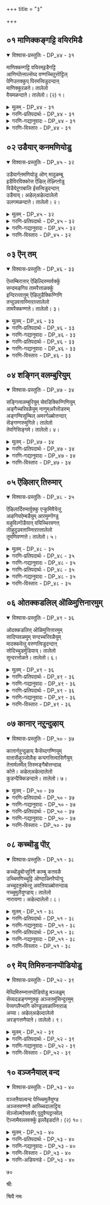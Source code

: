 +++
title = "३"

+++

## ०१  माणिक्कङ्गट्टि वयिरमिडै

<details open><summary>विश्वास-प्रस्तुतिः - DP_४४ - ३१</summary>

माणिक्कम्गट्टि वयिरम्इडैगट्टि  
आणिप्पॊऩ्ऩाल्सॆय्द वण्णच्चिऱुत्तॊट्टिल्  
पेणिउऩक्कुप् पिरमऩ्विडुदन्दाऩ्  
माणिक्कुऱळऩे। तालेलो  
वैयमळन्दाऩे। तालेलो। (२) १।
</details>

<details><summary>मूलम् - DP_४४ - ३१</summary>

माणिक्कम्गट्टि वयिरम्इडैगट्टि  
आणिप्पॊऩ्ऩाल्सॆय्द वण्णच्चिऱुत्तॊट्टिल्  
पेणिउऩक्कुप् पिरमऩ्विडुदन्दाऩ्  
माणिक्कुऱळऩे। तालेलो  
वैयमळन्दाऩे। तालेलो। (२) १।
</details>

<details><summary>गरणि-प्रतिपदार्थः - DP_४४ - ३१</summary>

माणिक्कं=माणीक्यवन्नु, कट्टि=कट्टिरुव, इडै=नडुवॆ, वयिरमुम्=वज्रवन्नू\(कट्टिरुव\), आणि=परिशुद्धवाद\(अपरञ्जि\), पॊन्नाल्=चिन्नदिन्द, शॆय्द=माडिद, वण्णम्=बण्ण तुम्बिद\(सुन्दरवाद\), चिऱु=चिक्कदाद, तॊट्टिल्=तॊट्टिलन्नु, पिरमन्=ब्रह्मनु, पेणि=भक्त्यादरगळिन्द, उनक्कू=निनगागि, विडुतन्दान्=कळुहिसिद्दानॆ, माणि=पवित्रनाद वटु, कुऱळने=वामनने, तालेलो=जो,जो, वैयम्=लोकगळन्नु, अळन्दाने=अळॆदवने, तालेलो=जो,जो
</details>

<details><summary>गरणि-गद्यानुवादः - DP_४४ - ३१</summary>

माणिक्यवन्नु नडनडुवॆ वज्रवन्नू कूडिसि परिशुद्धवाद अपरञ्जि चिन्नदिन्द माडिरुव बण्णतुम्बिद सुन्दरवाद पुट्ट तॊट्टिलन्नु ब्रह्मनु निनगागि भक्त्यादरगळिन्द कळुहिसिद्दानॆ. पवित्रनाद वटु वामनने जो,जो; लोकगळन्नु अळॆदवने जो,जो..\(१\)
</details>

<details><summary>गरणि-विस्तारः - DP_४४ - ३१</summary>

श्रीकृष्णावतारवादद्दक्कॆ ब्रह्मादि देवतॆगळॆल्लरिगू परमानन्दवुण्टायितु.ब्रह्मनु मॊदलु तन्न भक्त्यादरगळ काणिकॆयन्नु भगवन्तनिगॆ अर्पिसबेडवे? अदक्कागि अपरञ्जि चिन्नदिन्द तॊट्टिलन्नु सिद्धमाडिसिद. अल्लल्लि माणिक्यवज्रगळन्नु हदवागि हॊन्दिसि

५४

कूडिसि अदन्नु बहळ आकर्षकवागि, तेजः पूर्णवागि माडिसिद. अन्थ सुन्दरवाद पुट्ट तॊट्टिलन्नु नन्दगोकुलक्कॆ कळुहिसिकॊट्ट, यशोदॆ अदरल्लि कन्दनाद कृष्ननन्नु मलगिसि तूगिदळु. हिन्दिन अवतारगळन्नु भगवन्तनिगॆ नॆनपिगॆ तरुवन्तॆयो ऎम्बन्तॆ अवुगळन्नु कूडिसि जोगुळ हाडिदळु.

आऴ्वाररिगॆ वामन, त्रिविक्रम अवतारगळु बहळ प्रियवादवु. भगवन्त सर्व शक्तनल्लवॆ? बेकॆन्दरॆ कुब्जनू आगबल्ल, त्रिविक्रमनू आगबल्ल. शत्रुवन्नु जयिसलु याव रूपबेकॆन्दरॆ अदन्नु तळॆदुबिडबल्ल. वामनावतारद सन्दर्भदल्लि निग्रहिसबेकागिद्दवनु इतर शत्रुगळन्तॆ दुष्टनल्ल; लोककण्टकनल्ल. अवनु राक्षसनादरू, परमभक्त. भक्तप्रह्लादन मॊम्मग. धर्मिष्ठ. सदाचारसम्पन्न. यज्ञयागादिगळल्लि सदा निरतनागिद्दवनु. बेडिदवरिगॆ अवनु इल्लवॆन्दद्दे इल्ल. इन्थवनु बलिचक्रवर्ति. अवन निग्रहक्कागि भगवन्त पवित्रवटु वामननाद. अवनन्नु याचिसुवुदक्कागि अवन यज्ञशालॆयन्नु प्रवेशिसिद. बलिचक्रवर्तिय बळीसारि अवनन्नु बेडिद्दु तन्न पुट्टहॆज्जॆयल्लि मूरे मूरु हॆज्जॆयष्टु नॆल. “अष्टे साके? इन्नू हॆच्चागिये कॊट्टेनल्ला\! ऎन्थ विचित्र बेडिकॆ इदु\!” ऎन्निसितु बलिचक्रवर्तिगॆ. “इदरल्लि मोसविदॆ, दान् अकॊडबेड ऎन्दु शुक्राचार्यरु हेळुत्तिद्दरू गमनिसदॆ, वटु केळिदष्टन्नु “कॊट्टॆ” ऎन्द चक्रवर्ति ऒडनॆये कुब्ज वटु त्रिविक्रमनागि बॆळॆद\! ऒन्दे हॆज्जॆयिन्द भूमण्डलवन्नॆल्ला अळॆद. मत्तॊन्दु हॆज्जॆयिन्द नभोमण्डलवन्नॆल्ला आवरिसि अळॆदुबिट्ट. इन्नु मूरनॆय हॆज्जॆगॆ ऎल्लि स्थळ? परमभक्तनाद बलिचक्रवर्ति स्वल्पवू अळुकदॆ, तन्न तलॆयन्नु तोरिसि “इगो, मूरनॆय हॆज्जॆगॆ स्थळ इल्लि” ऎन्द. भगवन्तन पाद बलिय तलॆयन्नु स्पर्शिसितु. बलि धन्यनाद\!

भगवन्तन पादगळु सदा तन्न शिरस्सिन मेलिद्दु तनगॆ रक्षॆयागबेकॆन्दल्लवे भक्तन तीव्रवाद आशॆ? ई आशॆ पूर्णगॊळ्ळुवुदक्कॆ भगवदनुग्रह बेकु.

५५
</details>

## ०२  उडैयार् कनमणियोडु

<details open><summary>विश्वास-प्रस्तुतिः - DP_४५ - ३२</summary>

उडैयार्गऩमणियोडु ऒण् मादुळम्बू  
इडैविरविक्कोत्त ऎऴिल् तॆऴ्गिऩोडु  
विडैयेऱुगाबालि ईसऩ्विडुदन्दाऩ्  
उडैयाय्। अऴेल्अऴेल्दालेलो  
उलगमळन्दाऩे। तालेलो। २।
</details>

<details><summary>मूलम् - DP_४५ - ३२</summary>

उडैयार्गऩमणियोडु ऒण् मादुळम्बू  
इडैविरविक्कोत्त ऎऴिल् तॆऴ्गिऩोडु  
विडैयेऱुगाबालि ईसऩ्विडुदन्दाऩ्  
उडैयाय्। अऴेल्अऴेल्दालेलो  
उलगमळन्दाऩे। तालेलो। २।
</details>

<details><summary>गरणि-प्रतिपदार्थः - DP_४५ - ३२</summary>

उदै=नडुविगॆ, आर्=तक्क, कन=चिन्नद, मणियोडु=मणिगळॊडनॆ, इडै=नडुवॆ, विरवि=हॊन्दिसि\(जोडिसि\), कोत्त =पोणिसिद, ऎऴिल्=चॆलुवाद, तॆऴ् किनोडु=नडुविगॆ सिक्किसुव कत्तियॊडनॆ, ऒण्=माटवाद, मादळम् पू=दाळिम्बॆ हूवन्नू \(दाळिम्बॆ हूविन माटद भूषणवन्नु\), विडै=वृषभवन्नु. एऱु=एरुव, कापालि=कपालधारियाद, ईशन्=ईशनु\(ईश्वरनु\), विडुतन्दान्=कळुहिसिद्दानॆ, उडैयाय्=ऒदॆयने, अऴेल्=अळबेड, अऴेल्=अळबेड, तालेलो=जो,जो उलकम्=लोकगळन्नु, अळन्दाने=अळॆदवने, तालेलो=जो,जो
</details>

<details><summary>गरणि-गद्यानुवादः - DP_४५ - ३२</summary>

निन्न नडुविगॆ तन्न चिन्नद मणिगळन्नू नडुवॆ हॊन्दिसि पोणिसिरुव चॆलुवाद नडुविन कत्तियन्नू, ऒन्दु दाळिम्बॆ हूविन \(माटद\)पदकवन्नू वृषभवाहननू कपालधारियू आद ईश्वरनु कळुहिसिद्दानॆ. ऒडॆयने, अळबेड, अळबेड; जो,जो; लोकगळन्नु अळॆदवने जो,जो.\(२\)
</details>

<details><summary>गरणि-विस्तारः - DP_४५ - ३२</summary>

तायन्दिरु सामान्यवागि मगुवन्नु तॊट्टिलल्लि मलगिसि तूगुत्ता एनादरॊन्दन्नु रागवागि हेळुत्तिरुत्तारॆ. अदे जोगुळ. अवरु हेळुव विषय मगुविगॆ अर्थवागुवुदिल्ल. आदरॆ, अवर मातुगळ शब्दवू जोगुळद रागवू मगुविगॆ निद्दॆ तरुत्तदॆ. हागॆये यशोदॆ मगुवाद भगवन्तनन्नु तॊट्टिलल्लि मलगिसि जोगुळ हाडुत्ताळॆ. मगुविगॆ

५६

ब्रह्मरुद्रादिगळ भक्त्यादरद काणिकॆगळन्नु वर्णिसि वरदियन्नु ऒप्पिसुत्ताळॆ. तानु हेळिद्दु भगवन्तनिगॆ तिळियुत्तदॆ ऎन्दो, इल्लवॆ, सामान्य तायियन्तॆ अदॊन्दु सम्मोहनवो?

मॊदल पाशुरदल्लि ब्रह्मन काणिकॆय विवरणॆ बन्तु. ईग बरुवुदु ईश्वरन काणिकॆ. ब्रह्म भगवन्तनिगॆ मलगलु ऎडॆमाडिकॊट्ट. ईश्वरन गमन भगवन्तन अलङ्कारदत्त. अलङ्कारप्रियनल्लवे विष्णु?

ईश्वर कळुहिसिद भूषण मगुविन नडुविगॆ मॆरुगु. अदरल्लि अलङ्कारविदॆ; हॊळपिदॆ; शक्तिय सूचनॆ इदॆ; ऒडॆतनद गुरुतिदॆ.

इवॆल्ल एकॆ? लोकगळन्नु अळॆद त्रिविक्रमनिगॆ यावुदर कॊरतॆ इदॆ? ब्रह्मादिगळिन्द हिडिदु ऎल्लरू अवन सेवॆ नडसुत्तिरुवाग अवनिगॆ कॊरतॆ ऎल्लिन्द बन्तु? अवनु सर्वेश्वरनल्लवे?

अणिमाडि अष्तविभूतिगळिगू ऒदॆयनागिरुवुदरिन्द रुद्रनिगॆ “ईश-”, “ईश्वर” ऎम्ब हॆसरु. आदरॆ, अवन वाहन वृषभ. निरन्तर दुडितद सङ्केतवे वृषभ अथवा ऎत्तु. अदनु वाहनवागि माडिरुवुदुऎन्दरॆ, दुडित अथवा सतत कर्मक्कॆ अवनु अधिपति ऎम्बुदन्नु तोरिसुवुदक्कॆ अल्लदॆ, अवनिगॆ कपालवे पात्रॆ. अष्टैश्वर्यक्कॆ ऒडॆयनादरू परिपूर्ण विरक्तनागिरबहुदॆन्दु आचरणॆयिन्द तोरिसुववनु ईश्वर.
</details>

## ०३  ऎन् तम्

<details open><summary>विश्वास-प्रस्तुतिः - DP_४६ - ३३</summary>

ऎऩ्तम्बिराऩार् ऎऴिल्दिरुमार्वर्क्कु  
सन्दमऴगिय तामरैत्ताळर्क्कु  
इन्दिरऩ्ताऩुम् ऎऴिलुडैक्किण्गिणि  
तन्दुउवऩाय्निऩ्ऱाऩ्तालेलो  
तामरैक्कण्णऩे। तालेलो। ३।
</details>

<details><summary>मूलम् - DP_४६ - ३३</summary>

ऎऩ्तम्बिराऩार् ऎऴिल्दिरुमार्वर्क्कु  
सन्दमऴगिय तामरैत्ताळर्क्कु  
इन्दिरऩ्ताऩुम् ऎऴिलुडैक्किण्गिणि  
तन्दुउवऩाय्निऩ्ऱाऩ्तालेलो  
तामरैक्कण्णऩे। तालेलो। ३।
</details>

<details><summary>गरणि-प्रतिपदार्थः - DP_४६ - ३३</summary>

ऎम्=नम्म, तम्पिरानार्=स्वामियाद, ऎऴिल्=सुन्दरवाद, तिरुमार् वर् क्कू=श्रीवक्षवुळ्ळवनिगॆ, चन्दम्=माटवागिरुव, अऴहिय=अन्दवाद, तामरै=कमलदन्तॆ कोमलवागिरुव,
</details>

<details><summary>गरणि-गद्यानुवादः - DP_४६ - ३३</summary>

५७
</details>

<details><summary>गरणि-प्रतिपदार्थः - DP_४६ - ३३</summary>

ताळर् क्कू=कालुगळुळ्ळवनिगॆ \(पादवुळ्ळवनिगॆ\), इन्दिरन् तानुम्=देवेन्द्रनू सह, ऎऴिल्=चॆलुवाद, उडै=आभरणवाद , किण् किणि=किरुगॆज्जॆगळन्नु, \(किणिकिणि सद्दु माडुव किरुगॆज्जॆगळन्नु\), तन्दु=तॆगॆदुकॊण्डु बन्दु, उवनाय्=समीपदल्लिये, निन्ऱान्= निन्तुकॊण्डिद्दानॆ, तालेलो=जो,जो, तामरै=तावरॆयन्तॆ विशालवाद, कण्णने=कण्णुगळुळ्ळवने, तालेलो=जो,जो.
</details>

<details><summary>गरणि-गद्यानुवादः - DP_४६ - ३३</summary>

नम्म स्वामियाद सुन्दरवाद श्रीवक्षवुळ्ळ अन्दवागियू माटवागियू कमलदन्तॆ कोमलवागियू इरुव कालुगळुळ्ळ निनगॆ देवेन्द्रनू सह चॆलुविन आभरणवाद किरुगॆज्जॆगळन्नु \(किङ्किणिगळन्नु\)तॆगॆदुकॊण्डु बन्दु हत्तिरदल्लिये निन्तुकॊण्डिद्दानॆ, जो,जो तावरॆयन्तॆ विशालवाद कण्णुगळवने जो जो.\(३\)
</details>

<details><summary>गरणि-विस्तारः - DP_४६ - ३३</summary>

ब्रह्मनू ह्सिवनू तम्म “उडुगॊरॆ”गळन्नु कळुहिसिकॊट्टरु. आदरॆ, देवेन्द्रन आदरद काणिकॆयन्नु अवने तन्दु ऒप्पिसिद. भगवन्त पुट्ट मगुवागि अवतरिसिरुवाग, अवन कालुगळिगॆ किणिकिणि गॆज्जॆगळु ऒप्पुवन्तह आभरण. मगु ओडाडुवुदन्नु कलियुवुदक्कॆ मॊदलिट्टाग, ऒन्दॆरडु हॆज्जॆगळन्नु मात्रवे इडुवुदु; अथवा तप्पुहॆज्जॆ हाकि बीळुवुदु; अथवा मॆल्लमॆल्लगॆ हॆज्जॆयिडुत्ता नडॆयुवुदु, अनन्तर सरागवागि ओडाडुवुदु; आमेलॆ दुडुदुडु ओडलु प्रारम्भिसुवुदु. इदॆल्ला हेगॆ नडॆदरू सरियॆ, नोडुवुदक्कॆ आकर्षकवागिरुत्तदॆ. भगवन्त मगुवागि एनू अरियदॆ मगुविनन्तॆ नडगॆ कलियलु प्रारम्भिसिदाग, कालिगॆ गॆज्जॆगळिद्दरॆ, अवुगळ हितवाद किणिकिणि सद्दु कण्णुकिविगळीगॆ इम्पु तरुवुदु. मनस्सिगन्तु तम्पु.

“तिरुमार् वर्”- ऎम्बुदक्कॆ “श्रीवक्ष”ऎन्दु हेळिदॆ. “तिरु”ऎन्दरॆ “श्री”-“लक्ष्मी”. भगवन्तन वक्षदल्ले श्रीदेविगॆ नित्य आवास. आद्दरिन्द भगवन्त “श्रीवक्षने”.

५८
</details>

## ०४  शङ्गिन् वलम्बुरियुम्

<details open><summary>विश्वास-प्रस्तुतिः - DP_४७ - ३४</summary>

सङ्गिऩ्वलम्बुरियुम् सेवडिक्किण्गिणियुम्  
अङ्गैच्चरिवळैयुम् नाणुम्अरैत्तॊडरुम्  
अङ्गण्विसुम्बिल् अमरर्गळ्बोत्तन्दार्  
सॆङ्गण्गरुमुगिले। तालेलो  
तेवगिसिङ्गमे। तालेलो। ४।
</details>

<details><summary>मूलम् - DP_४७ - ३४</summary>

सङ्गिऩ्वलम्बुरियुम् सेवडिक्किण्गिणियुम्  
अङ्गैच्चरिवळैयुम् नाणुम्अरैत्तॊडरुम्  
अङ्गण्विसुम्बिल् अमरर्गळ्बोत्तन्दार्  
सॆङ्गण्गरुमुगिले। तालेलो  
तेवगिसिङ्गमे। तालेलो। ४।
</details>

<details><summary>गरणि-प्रतिपदार्थः - DP_४७ - ३४</summary>

शङ्गिल्=शङ्खगळल्लि, वलम्=पराक्रमवन्नु, पुरियुम्=अर्थमाडिसुव बलमुरि शङ्ख्हवन्नू, शे=सुन्दरवाद, अडि=पादगळिगॆ, किण् किणियुम्= किङ्किणियन्नू, अम्=अन्दवाद, कै=कैगळिगॆ, शरि=\(मुन्दक्कू हिन्दक्कू\) सरियुव, वळैयुम्=\(मुङ्गै\)बळॆयन्नू, नाणुम्= बङ्गारद उडिदारवन्नू, अरै=नडुविन, तॊडरुम्=चिन्नद सरपणियन्नू, अङ्गण्=सॊबगिनिन्द कूडिद, विशुम्बिल्=स्वर्गलोकदल्लि \(नॆलॆसिरुव\), अमरर् कळ्=अमररु\(देवतॆगळु\), पोत्तन्दार्=कळुहिसिकॊट्टिद्दारॆ, शॆम्=चॆलुवाद, कण्=कण्णुगळुळ्ळ, करुमुकिले= मळॆगालद मुगिलिनन्तॆ मैबण्णवुळ्ळवने, तालेलो=जो,जो, देवकि शिङ्गमे=देवकियल्लि जनिसिद सिंहक्कॆ समनाद वीरपुत्रने, तालेलो=जो,जो
</details>

<details><summary>गरणि-गद्यानुवादः - DP_४७ - ३४</summary>

शङ्खगळल्लि पराक्रमसूचकवाद बलमुरि शङ्खवन्नू, सुन्दरपादगळुगॆ किङ्किणियन्नू, सरियुव मुङ्गै बळॆगळन्नू चिन्नद उडिदारवन्नू नडुविगॆ चिन्नद सरपणियन्नू, सॊबगिन स्वर्गलोकद अमरराद देवतॆगळु कळुहिसिकॊट्टिद्दारॆ. चॆलुवाद कण्णुगळुळ्ळ कार्मुगिलिन मैबण्णवुळ्ळवने जो,जो. देवकियल्लिजनिसिद सिंहक्कॆ समनाद वीरपुत्रने, जो,जो.\(४\)
</details>

<details><summary>गरणि-विस्तारः - DP_४७ - ३४</summary>

शङ्खगळल्लि ऎरडु बगॆ- बलगडॆगॆ ऒळसुरळी सुत्तिरुव शङ्ख

५९

ऒन्दु बगॆ. इदे बलमुरि शङ्ख. ऒळसुरुळि ऎडगडॆगॆ सुत्तिद्दरॆ अदु ऎडमुरि शङ्खवागुत्तदॆ. भगवन्तन कैयल्लिरुव दिव्यवाद पाञ्चजन्य बलमुरि शङ्ख. आद्दरिन्द इदु पवित्रवादद्दु. ई पावित्रतॆयन्नु मुन्दिट्टु देवालयगळल्लियू मनॆगळल्लियू देवरपूजॆयल्लि स्नानक्कॆ नीरनु बलमुरि शङ्खदिन्द ऎरॆयुत्तारॆ.

तम्मन्नु रक्षिसुत्तेनॆन्दु अभयवित्त भगवन्तनु श्रीकृष्णनागि अवतरिसिदनल्ला ऎम्ब कृतज्ञतॆय काणिकॆगळन्नु ब्रह्मनू ईशनू मॊदलु सल्लिसिदरु. देवेन्द्रनू तन्न किरुगाणिकॆयन्नु सल्लिसिद. देवतॆगळु ई कार्यदल्लि हिन्दागलिल्ल. अवरू तम्मतम्म भक्तिय काणिकॆगळन्नु पुट्ट मगुविन रूपदल्लिरुव भगवन्तनिगॆ आभरणगळ रूपदल्लि कळुहिसिकॊट्टरु. कालिगॆ किङ्किणि, मुङ्गैगळिगॆ बळॆ, नडूविगॆ उडिदार मत्तु अदक्कॆ तक्क चिन्नद सरपणि-इवुगळन्नॆल्ला अवरु समर्पिसिदरु.

कृष्णनन्नू “शॆङ्गण् करुमुहिले- ऎन्दु इल्लि सम्बोधिसिद्दारॆ. अत्याकर्षकवाद, चॆलुवाद,विशालवाद कण्णुगळुळ्ळवनु “शॆङ्गण्ण”. अवन मैबण्णवू विलक्षणवे. मळॆगालद दट्टवाद करियमोडद बण्ण अदु. आद्दरिन्द कृष्ण “नीलमेघश्याम”\!
</details>

## ०५  ऎऴिलार् तिरुमार्

<details open><summary>विश्वास-प्रस्तुतिः - DP_४८ - ३५</summary>

ऎऴिलार्दिरुमार्वुक्कु एऱ्कुमिवैयॆऩ्ऱु  
अऴगियऐम्बडैयुम् आरमुम्गॊण्डु  
वऴुविल्गॊडैयाऩ् वयिच्चिरवणऩ्  
तॊऴुदुउवऩाय्निऩ्ऱाऩ्तालेलो  
तूमणिवण्णऩे। तालेलो। ५।
</details>

<details><summary>मूलम् - DP_४८ - ३५</summary>

ऎऴिलार्दिरुमार्वुक्कु एऱ्कुमिवैयॆऩ्ऱु  
अऴगियऐम्बडैयुम् आरमुम्गॊण्डु  
वऴुविल्गॊडैयाऩ् वयिच्चिरवणऩ्  
तॊऴुदुउवऩाय्निऩ्ऱाऩ्तालेलो  
तूमणिवण्णऩे। तालेलो। ५।
</details>

<details><summary>गरणि-प्रतिपदार्थः - DP_४८ - ३५</summary>

ऎऴिल्=चॆलुवु, आर्=तुम्बिद, तिरुमार्पिऱ्कु=पवित्रवाद वक्षस्थळक्कॆ, इवै=इवुगळु, एऱ् कुम्=तक्कवु \(हॊन्दिकॆयादवु\), ऎन्ऱु=ऎन्दु, अऴहिय=सुन्दरवाद
</details>

<details><summary>गरणि-गद्यानुवादः - DP_४८ - ३५</summary>

६०
</details>

<details><summary>गरणि-प्रतिपदार्थः - DP_४८ - ३५</summary>

ऐम् पडैयुम्=पञ्चायुधगळन्नू, आरमुम्=हारवन्नू, कॊण्डु=तॆगॆदुकॊण्डु, वऴु= पाप, इल्=इल्लद, कॊडैयान्=दानियाद, वयिच्चिरवणन्= वैश्रवणनु\(ऎन्दरॆ, कुबेरनु\), तॊऴुदु= अञ्जलिबद्धनागि \(कै मुगिदुकॊण्डु\), उवनाय्=समीपदल्लिये, निन्ऱान्=निन्तिद्दानॆ, तालेलो=जो,जो, तूमणिवण्णने=परिशुद्धवाद इन्द्रनीळमणिय बण्णदवने, तालेलो=जो,जो
</details>

<details><summary>गरणि-गद्यानुवादः - DP_४८ - ३५</summary>

चॆलुवु तुम्बिद पवित्रवाद वक्षस्थळक्कॆ इवु तक्कवु, हॊन्दिकॆयादवु ऎन्दु बगॆदु बहुअन्दवाद पञ्चायुधगळन्नू हारवन्नू तॆगॆदुकॊण्डु दोषरहितवाद कॊडुगॆयन्नु कॊडुवुदक्कागि वैश्रवणनु कैमुगिदुकॊण्डु समीपदल्लिये निन्तिद्दानॆ. जो,जो परिशुद्धवाद इन्द्रनीलमणिय बण्णदवने जो जो.\(५\)
</details>

<details><summary>गरणि-विस्तारः - DP_४८ - ३५</summary>

चिन्नद,बॆळ्ळिय, अथवा ताम्रद चिक्कदाद दुण्डनॆय अथवा चौकवाद तुण्डिन मेलॆ ऒन्दु “पवित्र”चिह्नॆयन्नो, बीजाक्षरगळन्नो सङ्ख्यॆगळन्नो बरॆदु मक्कळ कुत्तिगॆयल्लि इळियबिट्टिरुवुदन्नु सामान्यवागि ऎल्लजनरल्लू काणबहुदु तॆळुवाद रेकिन मेलॆ अवन्नु बरॆदु सुरुळिसुत्ति हागॆ कट्टुवुदन्नु “तायित्तु”ऎन्नुत्तारॆ. इदु भयनिवारकवॆन्दू, रक्षॆयॆन्दू जन तिळियुत्तारॆ.

भगवन्त गोकुलदल्लि श्रीकृष्णनागि अवतारमाडिदरू सह, गोवळर कण्णिगॆ अवनू मगुवे अल्लवॆ? अवनिगू रक्षॆ बेडवे? अदक्कागि कुबेरने तन्द ऒन्दु हारवन्नु अदरल्लि विष्णुविन पञ्चायुधगळ किरुमाटगळू अवक्कॆ हॊन्दिकॊळ्ळुवन्तॆ कोदिरुव मुत्तुहवळगळु. मगुविन कत्तिनल्लि अदु ऒन्दु रम्यवाद भूषण\!

भगवन्तने लोकरक्षक. अवने भयनिवारक. अवने आपदुद्धारक. अन्थवनिगॆ रक्षॆ बेकल्लवे? पञ्चायुधगळन्नु निर्वहिसतक्क भगवन्तनिगॆ पञ्चायुधगळ रक्षॆ इरबेकल्लवे? ऎन्थ सोजिगविदु\!

६१

विष्णुचिन पञ्चायुधगळु- शङ्ख,चक्र, गदॆ, खड्ग मत्तु बिल्लु.

ई पाशुरदल्लि कुबेरन “पापरहितवाद परिशुद्धवाद कॊडुगॆय विषय बन्दिदॆ. कॊडुगॆ ऎरडु बगॆ- स्वार्थ साधनॆगागि नडसुव कॊडुगॆ ऒन्दु बगॆयदु. तन्न दर्पवन्नु तोरिसिकॊळ्ळुवुदक्कागि, कीर्तिगळिसुवदक्कागि इतररिन्द हॊगळिसिकॊळ्ळुवुदक्कागि कॊडुवुदु, प्रत्याशॆयिन्द कॊडुवुदु. बेडिसिकॊण्डु अनन्तर अरॆमनस्सिनिन्द, बेजारिनिन्द कॊडुवुदु-इवुगळॆल्लवू स्वार्थ कॊडुगॆगळु. दोषपूर्ण, पापपूरित. आदरॆ, याव विधवाद प्रतिफलापेक्षॆयू इल्लदन्तॆ जनसेवॆयागलॆन्दू लोककल्याणवागलॆन्दू भगवत्प्रीतियागलॆन्दू नीडुव कॊडुगॆ निःस्वार्थकॊडुगॆ. अन्थ कॊडुगॆ पापरहितवादद्दु. दोषविल्लद्दु. कुबेर कॊडुगॆ अन्थाद्दु.
</details>

## ०६  ओतक्कडलिल् ऒळिमुत्तिनारमुम्

<details open><summary>विश्वास-प्रस्तुतिः - DP_४९ - ३६</summary>

ओदक्कडलिऩ् ऒळिमुत्तिऩारमुम्  
सादिप्पवळमुम् सन्दच्चरिवळैयुम्  
मादक्कवॆऩ्ऱु वरुणऩ्विडुदन्दाऩ्  
सोदिच्चुडर्मुडियाय्। तालेलो  
सुन्दरत्तोळऩे। तालेलो। ६।
</details>

<details><summary>मूलम् - DP_४९ - ३६</summary>

ओदक्कडलिऩ् ऒळिमुत्तिऩारमुम्  
सादिप्पवळमुम् सन्दच्चरिवळैयुम्  
मादक्कवॆऩ्ऱु वरुणऩ्विडुदन्दाऩ्  
सोदिच्चुडर्मुडियाय्। तालेलो  
सुन्दरत्तोळऩे। तालेलो। ६।
</details>

<details><summary>गरणि-प्रतिपदार्थः - DP_४९ - ३६</summary>

ओतम्=विस्तारवागि हरडिरुव\(जलमयवागिरुव\), कडलिल्=समुद्रदल्लि\(कडलिनल्लि\)ऒळि=प्रकाशमानवाद\(बॆळगुत्तिरुव\), मुत्तिन्=मुत्तिन, आरमुम्=हारवन्नू, चाति= जातिय \(अत्युत्तमवाद\), पवळमुम्=हवळवन्नू, चन्दम्= चॆन्दवाद, चरि=मुङ्गैबळॆयन्नू, वळैयुम्=तोळ्बळॆयन्नू, मा=देहकान्तिगॆ, तक्क=तक्कवु, ऎन्ऱु=ऎन्दु तिळिदु वरुणन्=वरुणनु, विडुतन्दान्=कळुहिसिकॊट्टिद्दानॆ, जोति शुडर्=ज्योतिय प्रकाशदन्थ
</details>

<details><summary>गरणि-गद्यानुवादः - DP_४९ - ३६</summary>

६२
</details>

<details><summary>गरणि-प्रतिपदार्थः - DP_४९ - ३६</summary>

मुडियाय्=किरीटवन्नुळ्ळवने, तालेलो=जो,जो, सुन्दरम्=सुन्दरवाद, तोळने= तोळुगळुळ्ळवने, तालेलो=जो,.जो
</details>

<details><summary>गरणि-गद्यानुवादः - DP_४९ - ३६</summary>

विस्तारवागि हरडिरुव कडलिनल्लि बॆळगुत्तिरुव मुत्तिन हारवन्नू जातिहवळवन्नू चॆन्दवाद मुङ्गै बळॆयन्नू तोळ्बळॆयन्नू देहकान्तिगॆ तक्कवु ऎन्दु तिळिदु बरुणनु कळुहिसिकॊट्टिद्दानॆ. ज्योतिय प्रकाशदन्थ किरीटवन्नुळ्ळवन् जोजो सुन्दरवाद तोळुगळुळ्ळवने जो जो.\(६\)
</details>

<details><summary>गरणि-विस्तारः - DP_४९ - ३६</summary>

वरुणनु जलाधिदेवतॆ. कडलिन अडियल्लि अडगिरुव मुत्तुहवळ मुन्ताद बॆलॆयुळ्ळ वस्तुगळिगॆल्ला ऒडॆय. आद्दरिन्द अवन काणीकॆयू अवे. मगुवागिरुव भगवन्तन देहकान्ति दिव्यवाद नीलवर्ण; तलॆय मेलॆ प्रभॆय किरीट; तोळुगळु सुन्दरवादवु. स्वामिय देहकान्तिगू माटक्कू उत्तमवागि हॊन्दिकॆ इरुवन्थ आणिमुत्तिनसर. हवळद मुङ्गैबळॆ, तोळ्बळॆगळन्नु वरुणनु कळुहिसिद्दानॆ. देवतॆगळल्लि ऒब्बॊब्बनू तनगॆ हर्षतरुवन्तॆ इरुव, भगवन्तनिगॆ ऒप्पुव आभरणगळिन्द स्वामियन्नु अलङ्करिसुत्तानॆ, काणिरा
</details>

## ०७  कानार् नऱुन्दुऴाय्

<details open><summary>विश्वास-प्रस्तुतिः - DP_५० - ३७</summary>

काऩार्नऱुन्दुऴाय् कैसॆय्दगण्णियुम्  
वाऩार्सॆऴुञ्जोलैक् कऱ्पगत्तिऩ्वासिगैयुम्  
तेऩार्मलर्मेल् तिरुमङ्गैबोत्तन्दाळ्  
कोऩे। अऴेल्अऴेल्दालेलो  
कुडन्दैक्किडन्दाऩे। तालेलो। ७।
</details>

<details><summary>मूलम् - DP_५० - ३७</summary>

काऩार्नऱुन्दुऴाय् कैसॆय्दगण्णियुम्  
वाऩार्सॆऴुञ्जोलैक् कऱ्पगत्तिऩ्वासिगैयुम्  
तेऩार्मलर्मेल् तिरुमङ्गैबोत्तन्दाळ्  
कोऩे। अऴेल्अऴेल्दालेलो  
कुडन्दैक्किडन्दाऩे। तालेलो। ७।
</details>

<details><summary>गरणि-प्रतिपदार्थः - DP_५० - ३७</summary>

कान्=काडिनल्लि, आर्=समृद्धियागिरुव,
</details>

<details><summary>गरणि-गद्यानुवादः - DP_५० - ३७</summary>

६३
</details>

<details><summary>गरणि-प्रतिपदार्थः - DP_५० - ३७</summary>

नऱु=परिमळभरितवाद, तुऴाय्=तुलसिय, कैशॆय्द=कुशलतॆयिन्द माडिद, कण्णियुम्=मालॆयन्नू, वान्=स्वर्गदल्लि, आर्=तुम्बि, चॆऴु=एळिगॆयागुत्तिरुव, चोळै=हूतोटगळल्लि \(बॆळॆदिरुव\), कऱ् पकत्तिन्= कल्पवृक्षद हूगळिन्द माडिद, वाशिकैयुम्=तलॆमालिकॆयन्नू, तेन्=जेनु, आर्=तुम्बिरुव, मलर्=हूविन, मेल्=मेलॆ\(इरुव\), तिरुमङ्गै= श्रीदेवियु, पोत्तन्दाळ्=कळुहिसिकॊट्टिद्दाळॆ, कोने=ऒडॆयने\(दॊरॆये\), अऴेल्=अळबेड, अऴेल्=अळबेड, तालेलो=जो,जो, कुडन् दै= बिल्लिनन्तॆ बग्गि, किडन्दाने= मलगिरुववने, तालेलो=जो,जो
</details>

<details><summary>गरणि-गद्यानुवादः - DP_५० - ३७</summary>

काडिनल्लि समृद्धियागिरुव परिमळभरितवाद कुशलतॆयिन्द कट्टिरुव तुलसिय मालॆयन्नू, स्वर्गदल्लि तुम्बि अभिवृद्धियागुत्तिरुव हूतोटगळल्लि बॆळॆदिरुव कल्पवृक्षद हूगळिन्द माडिद तलॆमालिकॆयन्नू जेनुतुम्बिरुव हूविन मेलिरुव श्रीदेवियु कळुहिसिकॊट्टिद्दाळॆ. ऒडॆयने, अळबेड, अळबेड; जो,जो. बिल्लिनन्तॆ बग्गि चॆलुवागि मलगिरुववने, जो,जो.\(७\)
</details>

<details><summary>गरणि-विस्तारः - DP_५० - ३७</summary>

भगवन्तनिगॆ “वनमाली” ऎम्ब हॆसरिदॆ. ई पाशुरदल्लि वर्णिसिरुव परिमळभरितवाद काडिनल्लि\(वन\)बॆळॆदिरुव तुलसिय मालिकॆये वनमालॆ. वनमालॆ धरिसिदवनु वनमाली. श्रीकृष्णनिगॆ अदु बहुप्रियवादद्दु. इदन्नु श्रीदेवि कळुहिसिदळु. कल्पवृक्षद हूविन तलॆमालिकॆ इन्नॊन्दु सुन्दरवाद भूषण. अदन्नू श्रीदेवि कळुहिसिदळु. स्वर्गलोकद हूदोटगळल्लि बॆळॆद हूविन किरीट अदु.

वनमाली गदीशाङ्गी शङ्खी चक्रीनन्दकी

श्रीमान् नारायणी विष्णुः वासुदेवोरभिक्षशु ॥

६४

श्रीदेवि कॆन्दावरॆयल्लि हुट्टिदवळु. आद्दरिन्द आकॆयन्नु “मलर् मेल् \(तिरु\)मङ्गै” ऎन्दिद्दारॆ.

“कुडन्दै” ऎन्दरॆ बग्गिरुवुदु ऎन्दर्थ. सामान्यवागि ऎळॆयमक्कळु बॆन्नमेलॆ अङ्गत्तनागि मलगुवुदु वाडिकॆ. कॆलवु वेळॆ मग्गुलागि मलगुवुदू उण्टु. आदरॆ, ऎळॆयमगुवागि बिल्लिनन्तॆ बग्गि सुन्दरवाद रीतियल्लि मलगुवुदु ऒन्दु वैशिष्ट्यवे. भगवन्तन ऒन्दॊन्दु कॆलसवू आकर्षक मत्तु वैशिष्ट्यपूर्ण\!

“कुडन्दै” ऎम्बुदक्कॆ “कुम्भकोण”ऎम्ब इन्नॊन्दु अर्थविदॆ. गोकुलदल्लि “जनिसिद श्रीकृष्णनन्नु यशोदॆ तूगुत्ता इरुवाग “कुम्भकोण” एतक्कॆ ऎन्निसुत्तदॆ. अदरल्लि एनादरू गूढार्थविरबहुदे? कुम्भकोणवू ऒन्दु प्रसिद्धवाद यात्रास्थळ-अदर नॆनपो?

श्रीविल्लिपुत्तूरिनल्लि आऴ्वाररु वटपत्रशायिगॆ माडुत्तिद्द नित्यसेवॆ वनमालॆ. पुष्पमालॆगळ सेवॆ. तावे बॆळसिद हूदोटदिन्द बिडिसि; कट्टि तयारिसिद्दु.
</details>

## ०८  कच्चॊडु पॊऱ्

<details open><summary>विश्वास-प्रस्तुतिः - DP_५१ - ३८</summary>

कच्चॊडुबॊऱ्सुरिगै काम्बु कऩवळै  
उच्चिमणिच्चुट्टि ऒण्दाळ्निरैप्पॊऱ्पू  
अच्चुदऩुक्कॆऩ्ऱु अवऩियाळ्बोत्तन्दाळ्  
नच्चुमुलैयुण्डाय्। तालेलो  
नारायणा। अऴेल्दालेलो। ८।
</details>

<details><summary>मूलम् - DP_५१ - ३८</summary>

कच्चॊडुबॊऱ्सुरिगै काम्बु कऩवळै  
उच्चिमणिच्चुट्टि ऒण्दाळ्निरैप्पॊऱ्पू  
अच्चुदऩुक्कॆऩ्ऱु अवऩियाळ्बोत्तन्दाळ्  
नच्चुमुलैयुण्डाय्। तालेलो  
नारायणा। अऴेल्दालेलो। ८।
</details>

<details><summary>गरणि-प्रतिपदार्थः - DP_५१ - ३८</summary>

कच्चॊडु=नडुकट्टन्नू, पॊन्=चिन्नद, शुरिगै=\(नडुविगॆ सिक्किसुव\), सण्ण कत्तियन्नू, काम्बु=अञ्चुळ्ळपट्टॆ मडियन्नू\(रेष्मॆ वस्त्रवन्नु\), उच्चि=उच्चिगॆ \(नडुनॆत्तिगॆ\) तॊडिसुव मणि=रत्नखचितवाद, चुट्टि=चुट्टिबॊट्टन्नू, ऒर्=सॊबगिन, ताळ्=दळगळ, निरै=ओरणवाद, पॊन्=चिन्नद, पू=हूवन्नु
</details>

<details><summary>गरणि-गद्यानुवादः - DP_५१ - ३८</summary>

६५
</details>

<details><summary>गरणि-प्रतिपदार्थः - DP_५१ - ३८</summary>

अच्चुतनक्कु=अच्युतनिगॆ, ऎन्ऱु=ऎन्दु, अवनियाळ्=अवनिदेवियु\(भूदेवि\) पोत्तन्दाळ्=कळुहिसिकॊट्टिद्दाळॆ, नच्चु=विषदिन्द तुम्बिद, मुलै=मॊलॆयन्नु, उण्डाय्=उण्डॆयल्ला\! तालेलो=जोजो, नारायणा= नारायणने,अ ऴेल्=अळबेड, तालेलो=जोजो
</details>

<details><summary>गरणि-गद्यानुवादः - DP_५१ - ३८</summary>

नडुकट्टन्नू, नडुविगॆ सिक्किसुव चिन्नद सण्णकत्तियन्नू अञ्चुळ्लपट्टॆ मडियन्नू नडुनॆत्तिगॆ तॊडिसुव रत्नखचितवाद चुट्टिहूवन्नू अच्युतनिगॆ ऎन्दु भूदेवि कळुहिसिकॊट्टिद्दाळॆ. विषदिन्द तुम्बिद मॊलॆयन्नुण्डवने जोजो नारायणा अळबेड, जोजो. \(८\)
</details>

<details><summary>गरणि-विस्तारः - DP_५१ - ३८</summary>

हिन्दिन पाशुरदल्लि आऴ्वाररु श्रीदेविय कॊडुगॆगळन्नु हेळिदरु. ई पाशुरदल्लि अवरु भूदेविय कॊडुगॆगळन्नु विवरिसुत्तारॆ. मगुवाद भगवन्तन नडुनॆत्तिय सॊबगन्नु हॆच्चिसुवन्थ चिन्नरत्नगळिन्दाद चुट्टिबॊट्टु, नडुविगॆ अन्दवाद नडुकट्टु, अदक्कॆ सिक्किसुवुदक्कॆ सुन्दरवाद चिक्क चिन्नदकत्ति, उडुवुदक्कॆ\(सरिगॆ\) अञ्चिन पट्टॆमडि-इवुगळन्नॆल्ला भूदेवि कळुहिसिकॊट्टिद्दाखॆ. अवुगळन्नॆल्ला तॊट्टु भक्तर कण्मनगळिगॆ आनन्दवन्नु तुम्बबेकु ऎन्नुत्तारॆ आऴ्वाररु.

भगवन्त अच्युतनॆम्बुदन्नू पूतनियन्नु कॊन्दवनॆन्दू नारायणने श्रीकृष्णनागि ईग अवतरिसिद्दानॆम्बुदन्नू आऴ्वाररू नॆनपिगॆ तरुत्तारॆ.

६६
</details>

## ०९  मॆय् तिमिरुनानप्पॊडियोडु

<details open><summary>विश्वास-प्रस्तुतिः - DP_५२ - ३९</summary>

मॆय्दिमिरुम्नाऩप्पॊडियोडु मञ्जळुम्  
सॆय्यदडङ्गण्णुक्कु अञ्जऩमुंसिन्दुरमुम्  
वॆय्यगलैप्भागि कॊण्डुउवळाय्निऩ्ऱाळ्  
अय्या। अऴेल्अऴेल्दालेलो  
अरङ्गत्तणैयाऩे। तालेलो। ९।
</details>

<details><summary>मूलम् - DP_५२ - ३९</summary>

मॆय्दिमिरुम्नाऩप्पॊडियोडु मञ्जळुम्  
सॆय्यदडङ्गण्णुक्कु अञ्जऩमुंसिन्दुरमुम्  
वॆय्यगलैप्भागि कॊण्डुउवळाय्निऩ्ऱाळ्  
अय्या। अऴेल्अऴेल्दालेलो  
अरङ्गत्तणैयाऩे। तालेलो। ९।
</details>

<details><summary>गरणि-प्रतिपदार्थः - DP_५२ - ३९</summary>

मॆय्=मैगॆ, तिमिरु=पूसु\(हच्चु, सवरु\),वुदक्कॆ, नानप्पॊडियोडु=परिमळ द्रव्यगळ पुडिगळन्नू, मञ्जळुम्=अरिसिनद पुडियन्नू, शॆय्य=कॆम्पगू, तड=विशालवागियू इरुव, कण्णुक्कू=कण्णुगळिगॆ, अञ्जनमुम्=काडीगॆयन्नू, चिन्दुरमुम्=\(हणॆगॆ तिलकविडलु\)सिन्धूरवन्नू, वॆय्य=लयकारणळाद, कलैप्पाहि=गण्डुजिङ्कॆयन्नु वाहनवागि उळ्ळ दुर्गादेवियु, कॊण्डु=तॆगॆदुकॊण्डु, उवळाय्=समीपदल्लिये, निन्ऱाळ्=निन्तिद्दाळॆ, ऐया=परमसुन्दरने, अऴेल्=अळबेड, अऴेल्=अळबेड, अरङ्गत्तु=श्रीरङ्गदल्लि, अणैयाने=पवडिसिरुववने, तालेलो= जोजो.
</details>

<details><summary>गरणि-गद्यानुवादः - DP_५२ - ३९</summary>

मैगॆ पूसुवुदक्कॆ परिमळद्रव्यगळ पुडियन्नू अरिसिन पुडियन्नू, विशालवागि कॆम्पगिरुव कण्णुगळिगॆ काडिगॆयन्नू\(हणॆय तिलकक्कॆ\) सिन्धूरवन्नू तॆगॆदुकॊण्डु लयकारणळाद गण्डुजिङ्कॆयन्नु वाहनवागि उळ्ळ दुर्गादेवियु समीपदल्लिये निन्तिद्दाळॆ. परमसुन्दरने अळबेड, अळबेड, जो जो श्रीरङ्गदल्लि पवडिसिरुववने जो जो.\(९\)
</details>

<details><summary>गरणि-विस्तारः - DP_५२ - ३९</summary>

“नानम्”ऎम्बुदक्कॆ ऎरडु अर्थविदॆ १.स्नान माडुवुद्.२. सुगन्धद वस्तुगळु.मैगॆ हच्चु परिमळद अतिनुण्ननॆय पुडियन्नू अरिसिन पुडियन्नू बॆरॆसि स्नानमाडिसुवाग मैगॆल्ला हच्चि, मै उज्जि, कॊळॆबॆवरु तॆगॆदु, अनन्तर नीरॆरॆदु मैयन्नु

६७

शुद्धि माडुवुदु. हागॆ उपयोगिसुव पुडियन्नु “नानप्पॊडि” ऎन्नबहुदु. अथवा नुण्णनॆय अरिसिन पुडियन्नु उपयोगिसि स्नानमाडिद मेलॆ मैय वासनॆ हितवागिरुवन्तॆ, हर्ष उत्साहगळन्नु हॆच्चिसुवन्तॆ, परिमळद्रव्यगळ पुडियन्नु मैगॆल्ला हागॆये पुडिय रूपदल्लियागलि, अदन्नु कलसि गन्धदरूपदल्लियागलि लेपिसिकॊण्डु उपयोगिसबहुदु. हागॆ उपयोगिसुव पुडियन्नू “नानप्पॊडि” ऎन्नबहुदु. आद्दरिन्द “नानप्पॊडि”यन्नु स्नान माडुवागलू, स्नानवाद मेलू उपयोगिसबहुदु. आदरॆ कण्णिगॆ कप्पुहच्चुवुदु, हणॆगॆ सिन्धूरद तिलकविडुवुदु स्नानवाद बळिकवे.

देवकि वसुदेवरिगॆ कारागॄहदल्लि मगुवागि श्रीकृष्णनागि भगवन्त अवतरिसिद. अदे दिन, अदे समयदल्लि नन्दगोकुलदल्लि नन्दगोप यशोदॆयरिगॆ हॆण्णु मगुवागि योगमायॆ अवतरिसिदळु. जनिसिद कूडले कृष्ण मगुविनरूपतळॆयदॆ शङ्ख चक्रगदाधारियाद श्रीमहाविष्णुवागिये अवरिगॆ काणिसिकॊण्डनु. तन्नन्नु आ कूडले नन्दगोकुलक्कॆ करॆदॊय्यबेकॆन्दू, अल्लि यशोदॆय मग्गुलल्लि तन्नन्नू बिट्टु अवळु हडॆदिरुव हॆण्णुमगुवन्नु इल्लिगॆ तन्दुकॊळ्ळबेकॆन्दू वसुदेवैगॆ आज्ञॆमाडिदनु. अदरन्तॆये शिशुगळन्नु अदलुबदलु माडलायितु. हीगॆ नडॆदद्दु, भगवन्तन कृपॆयिन्द, यारिगू तिळियलिल्ल. बळिक नडॆदद्दु विचित्रसङ्गति. अदु देवकिय ऎण्टनॆय गर्भवाद्दरिन्द अदन्नु तप्पदॆ मुगिसिबिडबेकॆन्दु कंस देवकियिन्द मगुवन्नु कसिदुकॊण्डु नॆलक्कॆ अप्पळिसिकॊळ्ळलु मेलक्कॆ ऎत्तिदनु. आदरॆ, आ अद्भुत शिशु अवनिन्द तप्पिसिकॊण्डु गगनक्कॆ नॆगॆदु तन्न निजस्वरूपवन्नु तळॆयितु. ऎण्टु तोळुगळल्लियू दिव्यायुधगळन्नु हिडिदु प्रळभैरवरूपतळॆदु कंसनिगॆ हेळिदळु- तन्नन्नु कॊल्लुवुदु अवनिन्द आगद कॆलसवॆन्दू,अवनन्नु कॊल्लुव शत्रु बेरॊन्दु कडॆ बॆळॆयुत्तिद्दानॆन्दु, इन्नु मुन्दादरू ई बगॆय हिंसाकार्यगळन्नु अवनु बिडबेकॆन्दू

६८

हेळि अदृश्यळादळु. आ दिव्याद्भुतळे यीगमायॆ, दुर्गॆ, काळी ऎन्दु मुन्ताद हॆसरुगळिन्द लोकदल्लि पूजितळागिद्दाळॆ. दुर्गॆगॆ गण्डुजिङ्कॆ वाहन. भगवन्तन सहोदरियागि जनिसि, अवन कार्यक्कॆ मेलुकोरुव रीतियल्लि तन्न कॊडुगॆयन्नू स्वतः बन्दु भगवन्तनिगॆ दुर्गॆ अर्पिसुत्तिद्दाळॆ.
</details>

## १०  वञ्जनैयाल् वन्द

<details open><summary>विश्वास-प्रस्तुतिः - DP_५३ - ४०</summary>

वञ्जऩैयाल्वन्द पेय्च्चिमुलैयुण्ड  
अञ्जऩवण्णऩै आय्च्चिदालाट्टिय  
सॆञ्जॊल्मऱैयवर्सेर् पुदुवैप्पट्टऩ्सॊल्  
ऎञ्जामैवल्लवर्क्कु इल्लैइडर्दाऩे। (२) १०।
</details>

<details><summary>मूलम् - DP_५३ - ४०</summary>

वञ्जऩैयाल्वन्द पेय्च्चिमुलैयुण्ड  
अञ्जऩवण्णऩै आय्च्चिदालाट्टिय  
सॆञ्जॊल्मऱैयवर्सेर् पुदुवैप्पट्टऩ्सॊल्  
ऎञ्जामैवल्लवर्क्कु इल्लैइडर्दाऩे। (२) १०।
</details>

<details><summary>गरणि-प्रतिपदार्थः - DP_५३ - ४०</summary>

वञ्जनैयाल्=मोसमाडुव उद्देशदिन्द, वन्द=बन्द, पेय् च्चि=राक्षसिय, मुलैयुण्डु=मॊलॆयुण्ड, अञ्जलि वण्णनै= काडिगॆय बण्णदवनन्नू, आय् च्चि=गॊल्लतियाद यशोदॆ, तालाट्टिय=तूगुत्ता जोगुळ हाडिद, शॆम्=सॊगसाद\(अर्थपूर्णवाद\), शॊल्=मातुगळिन्द कूडिद, मऱैयवर्=वेदगळन्नरितिरुवरु, शेर्=कलॆयुव \(कूडिरुव\), पुदुवै= श्रीविल्लिपुउत्तूरिन, पट्टन्=भट्टनु \(विष्णुचित्तनु\) हेळिद, शॊल्=मातुगळन्नु ,ऎञ्जामै= परिपूर्णवागि\(अर्थवत्तागि\), वल्लवर् क्कू=बल्लवरिगॆ, इडर्=ऎडरुगळु, इल्लै ताने=निजवागियू इल्लवे इल्ल.
</details>

<details><summary>गरणि-गद्यानुवादः - DP_५३ - ४०</summary>

मोसमाडुव उद्दॆशदिन्द बन्द राक्षसिय मॊलॆयिन्द काडिगॆय बण्णदवनन्नु गॊल्लतियाद यशोदॆ तूगुत्ता जोगुळ हाडिद \(अर्थपूर्णवाद\)सॊगसाद मातुगळिन्द कूडिद वेदगळन्नरितवरु कलॆयुव श्रीविल्लिपुत्तूरिन भट्टरु\(विष्णुचित्तनु\) हेळिद मातुगळन्नु परिपूर्णवागि\(अर्थवत्तागि\)बल्लवरिगॆ ऎडरुगळु निजवागियू इल्लवे इल्ल.\(१०\)
</details>

<details><summary>गरणि-विस्तारः - DP_५३ - ४०</summary>

६९

इदु ई तिरुमॊऴिगॆ फलश्रुति. मोसमाडुव उद्देश हॊन्दि बन्दिद्द सुन्दररूपिन राक्षसि पूतनिय मॊलॆयुण्डु अवळ कपटवन्नु बैलुमाडिद आ एनू अरियद हसुगूसु मनस्सिगे ऒदॆयनागिरुवाग इङ्गितवन्नु मुच्चिट्टुकॊण्ड मात्रक्कॆ अवनिगॆ अदु मरॆयागिरबल्लदॆ? भगवन्त कृष्णावतारदल्लि “काडिगॆय बण्णदवनॆन्दरू” अवनु विलक्षण सुन्दरने. गॊल्लति ऎन्निसिकॊण्ड यशोदॆ अन्थ परमात्मनन्नु तॊट्टिलल्लिट्टु तूगुत्ता जोगुळ हाडिदळु. अवळ जोगुळ सामान्यवादद्दल्ल. वेदवन्नरितवनू तलॆदूगुवन्थ, तिळिदुकॊळ्ळुवन्थ सुन्दरवाद अर्थपूर्णवाद मातुगळुळ्ळद्दु अदु. विल्लिपुत्तूरिन भट्टनाद विष्णुचित्तनिन्द आ जोगुळ हॊरबित्तु. अदन्नु अर्थवत्तागि पूर्णवागि अरितवरिगॆ ऎडरु ऒन्दू इल्ल ऎन्नुत्तारॆ आऴ्वाररु. भगवन्तनन्नु वर्णिसुव मातुगळु, भगवन्तनन्नु कुरितु हेळुव मातुगळु अतिसुन्दरवागि अतिसरळवाद रूपदल्लि बन्दरू सरिये. अदर निर्दिष्ट कॆलसवन्नु अदु निजवागि माडबल्लदु. भगवन्तनत्त\(भक्तन\)मनस्सन्नु सॆळॆयबल्लदु.

“इडर्” ऎम्बुदक्कॆ “कष्ट,सङ्कट,सुःख,बडतन, अवुगळिन्द बरुव कुत्तगळु, तॊन्दरॆगळु”ऎन्दु अर्थ बरुत्तदॆ. आदरॆ, “ऎडरु” ऎम्ब ऒन्दु अर्थवन्नु मात्र इल्लि बळसलागिदॆ.
</details>

<details><summary>गरणि-अडियनडे - DP_५३ - ४०</summary>

माणि, उडै, ऎन्,शङ्गन्, ऎऴिल्, ओद, कानार्, कच्चु, मॆय्, वञ्जनै, तन्
</details>

७०

श्रीः

श्रियै नमः
